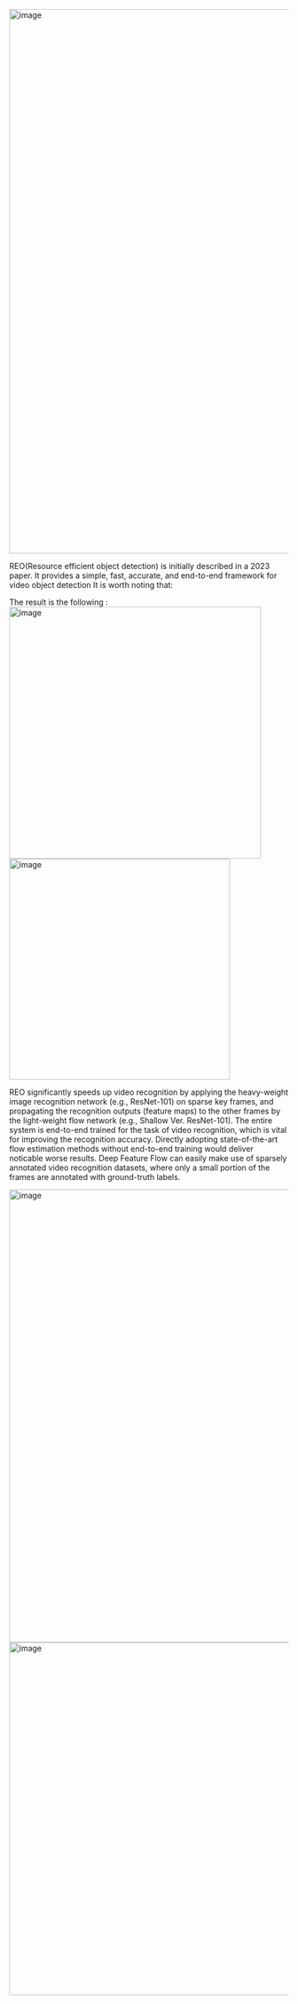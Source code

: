 <img width="981" alt="image" src="https://github.com/HY-AI2-Projects/REO/assets/62403440/e90f6d52-6fa1-4737-bde8-ac988851f14b">

REO(Resource efficient object detection) is initially described in a 2023 paper. It provides a simple, fast, accurate, and end-to-end framework for video object detection It is worth noting that:


The result is the following : 
<img width="454" alt="image" src="https://github.com/HY-AI2-Projects/REO/assets/62403440/81f7dd4e-9848-44ca-abf5-147ea3f9153e">
<img width="398" alt="image" src="https://github.com/HY-AI2-Projects/REO/assets/62403440/419d62b2-8feb-46e6-b199-c0506a0d4342">

REO significantly speeds up video recognition by applying the heavy-weight image recognition network (e.g., ResNet-101) on sparse key frames, and propagating the recognition outputs (feature maps) to the other frames by the light-weight flow network (e.g., Shallow Ver. ResNet-101).
The entire system is end-to-end trained for the task of video recognition, which is vital for improving the recognition accuracy. Directly adopting state-of-the-art flow estimation methods without end-to-end training would deliver noticable worse results.
Deep Feature Flow can easily make use of sparsely annotated video recognition datasets, where only a small portion of the frames are annotated with ground-truth labels.

<img width="816" alt="image" src="https://github.com/HY-AI2-Projects/REO/assets/62403440/14885bf6-e422-45c4-86c3-e9e2b1e93c6a">

<img width="636" alt="image" src="https://github.com/HY-AI2-Projects/REO/assets/62403440/7e57d46e-f3c9-4b3c-8a19-392d89096180">

